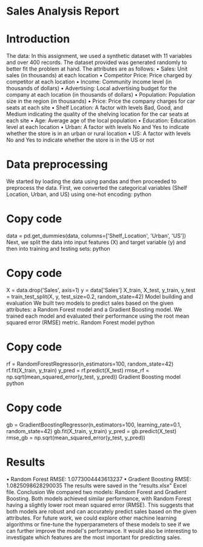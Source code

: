# Sales Analysis Report
# Introduction
The data: In this assignment, we used a synthetic dataset with 11 variables and over 400 records. The dataset provided was generated randomly to better fit the problem at hand.
The attributes are as follows:
 • Sales: Unit sales (in thousands) at each location
 • Competitor Price: Price charged by competitor at each location
 • Income: Community income level (in thousands of dollars)
 • Advertising: Local advertising budget for the company at each location (in thousands of dollars)
 • Population: Population size in the region (in thousands)
 • Price: Price the company charges for car seats at each site
 • Shelf Location: A factor with levels Bad, Good, and Medium indicating the quality of the shelving location for the car seats at each site
 • Age: Average age of the local population
 • Education: Education level at each location
 • Urban: A factor with levels No and Yes to indicate whether the store is in an urban or rural location
 • US: A factor with levels No and Yes to indicate whether the store is in the US or not
# Data preprocessing
We started by loading the data using pandas and then proceeded to preprocess the data. First, we converted the categorical variables (Shelf Location, Urban, and US) using one-hot encoding:
python

# Copy code
data = pd.get_dummies(data, columns=['Shelf_Location', 'Urban', 'US'])
Next, we split the data into input features (X) and target variable (y) and then into training and testing sets:
python

# Copy code
X = data.drop('Sales', axis=1)
y = data['Sales']
X_train, X_test, y_train, y_test = train_test_split(X, y, test_size=0.2, random_state=42)
Model building and evaluation
We built two models to predict sales based on the given attributes: a Random Forest model and a Gradient Boosting model. We trained each model and evaluated their performance using the root mean squared error (RMSE) metric.
Random Forest model
python

# Copy code
rf = RandomForestRegressor(n_estimators=100, random_state=42)
rf.fit(X_train, y_train)
y_pred = rf.predict(X_test)
rmse_rf = np.sqrt(mean_squared_error(y_test, y_pred))
Gradient Boosting model
python

# Copy code
gb = GradientBoostingRegressor(n_estimators=100, learning_rate=0.1, random_state=42)
gb.fit(X_train, y_train)
y_pred = gb.predict(X_test)
rmse_gb = np.sqrt(mean_squared_error(y_test, y_pred))
# Results
 • Random Forest RMSE: 1.0773004443613237
 • Gradient Boosting RMSE: 1.0825098628290035
The results were saved in the "results.xlsx" Excel file.
Conclusion
We compared two models: Random Forest and Gradient Boosting. Both models achieved similar performance, with Random Forest having a slightly lower root mean squared error (RMSE). This suggests that both models are robust and can accurately predict sales based on the given attributes.
For future work, we could explore other machine learning algorithms or fine-tune the hyperparameters of these models to see if we can further improve the model's performance. It would also be interesting to investigate which features are the most important for predicting sales.
